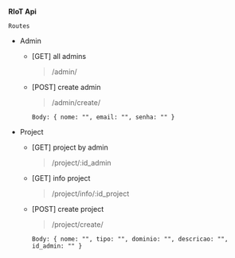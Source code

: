 **RIoT Api**

```
Routes
```

- Admin

  - [GET] all admins
    > /admin/
  - [POST] create admin
    > /admin/create/
    ```
    Body: { nome: "", email: "", senha: "" }
    ```

- Project
  - [GET] project by admin
    > /project/:id_admin
  - [GET] info project
    > /project/info/:id_project
  - [POST] create project
    > /project/create/
    ```
    Body: { nome: "", tipo: "", dominio: "", descricao: "", id_admin: "" }
    ```
